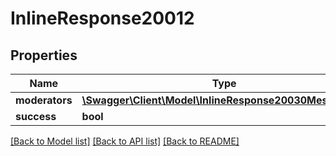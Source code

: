 # InlineResponse20012

## Properties
Name | Type | Description | Notes
------------ | ------------- | ------------- | -------------
**moderators** | [**\Swagger\Client\Model\InlineResponse20030MessageU[]**](InlineResponse20030MessageU.md) |  | [optional] 
**success** | **bool** |  | [optional] 

[[Back to Model list]](../../README.md#documentation-for-models) [[Back to API list]](../../README.md#documentation-for-api-endpoints) [[Back to README]](../../README.md)

